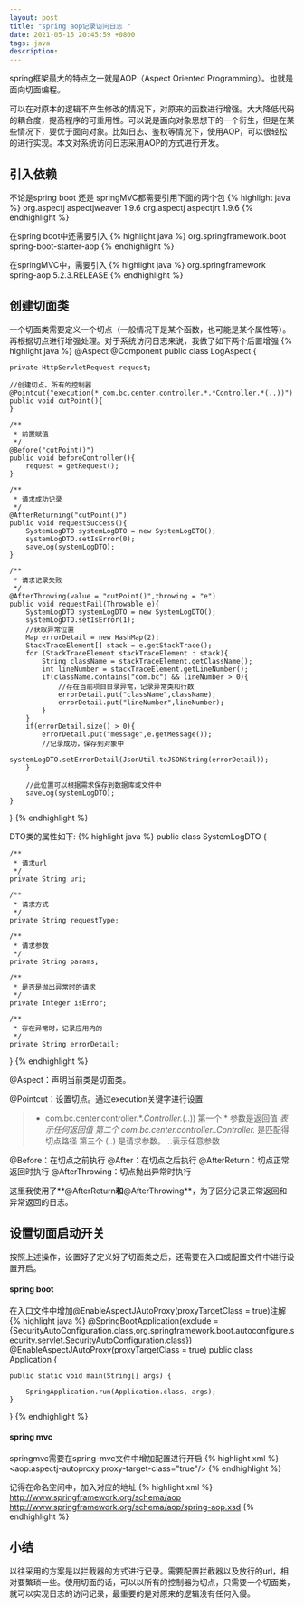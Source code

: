 ```yaml
---
layout: post
title: "spring aop记录访问日志 "
date: 2021-05-15 20:45:59 +0800
tags: java
description: 
---
```


spring框架最大的特点之一就是AOP（Aspect Oriented Programming）。也就是面向切面编程。

可以在对原本的逻辑不产生修改的情况下，对原来的函数进行增强。大大降低代码的耦合度，提高程序的可重用性。可以说是面向对象思想下的一个衍生，但是在某些情况下，要优于面向对象。比如日志、鉴权等情况下，使用AOP，可以很轻松的进行实现。本文对系统访问日志采用AOP的方式进行开发。

## 引入依赖
不论是spring boot 还是 springMVC都需要引用下面的两个包
{% highlight java %}
<dependency>
    <groupId>org.aspectj</groupId>
    <artifactId>aspectjweaver</artifactId>
    <version>1.9.6</version>
</dependency>
<dependency>
    <groupId>org.aspectj</groupId>
    <artifactId>aspectjrt</artifactId>
    <version>1.9.6</version>
</dependency>
{% endhighlight %}

在spring boot中还需要引入
{% highlight java %}
<dependency>
    <groupId>org.springframework.boot</groupId>
    <artifactId>spring-boot-starter-aop</artifactId>
</dependency>
{% endhighlight %}

在springMVC中，需要引入
{% highlight java %}
<dependency>
    <groupId>org.springframework</groupId>
    <artifactId>spring-aop</artifactId>
    <version>5.2.3.RELEASE</version>
</dependency>
{% endhighlight %}

## 创建切面类

一个切面类需要定义一个切点（一般情况下是某个函数，也可能是某个属性等）。再根据切点进行增强处理。对于系统访问日志来说，我做了如下两个后置增强
{% highlight java %}
@Aspect
@Component
public class LogAspect {

	private HttpServletRequest request;

	//创建切点。所有的控制器
	@Pointcut("execution(* com.bc.center.controller.*.*Controller.*(..))")
	public void cutPoint(){
	}

	/**
	 * 前置赋值
	 */
	@Before("cutPoint()")
	public void beforeController(){
	    request = getRequest();
	}

	/**
	 * 请求成功记录
	 */
	@AfterReturning("cutPoint()")
	public void requestSuccess(){
	    SystemLogDTO systemLogDTO = new SystemLogDTO();
	    systemLogDTO.setIsError(0);
	    saveLog(systemLogDTO);
	}

	/**
	 * 请求记录失败
	 */
	@AfterThrowing(value = "cutPoint()",throwing = "e")
	public void requestFail(Throwable e){
	    SystemLogDTO systemLogDTO = new SystemLogDTO();
	    systemLogDTO.setIsError(1);
	    //获取异常位置
	    Map errorDetail = new HashMap(2);
	    StackTraceElement[] stack = e.getStackTrace();
	    for (StackTraceElement stackTraceElement : stack){
	        String className = stackTraceElement.getClassName();
	        int lineNumber = stackTraceElement.getLineNumber();
	        if(className.contains("com.bc") && lineNumber > 0){
	            //存在当前项目目录异常，记录异常类和行数
	            errorDetail.put("className",className);
	            errorDetail.put("lineNumber",lineNumber);
	        }
	    }
	    if(errorDetail.size() > 0){
	        errorDetail.put("message",e.getMessage());
	        //记录成功，保存到对象中
	        systemLogDTO.setErrorDetail(JsonUtil.toJSONString(errorDetail));
	    }

	    //此位置可以根据需求保存到数据库或文件中
	    saveLog(systemLogDTO);
	}
}
{% endhighlight %}

DTO类的属性如下:
{% highlight java %}
public class SystemLogDTO {

    /**
     * 请求url
     */
    private String uri;

    /**
     * 请求方式
     */
    private String requestType;

    /**
     * 请求参数
     */
    private String params;

    /**
     * 是否是抛出异常时的请求
     */
    private Integer isError;

    /**
     * 存在异常时，记录应用内的
     */
    private String errorDetail;

}
{% endhighlight %}

@Aspect：声明当前类是切面类。

@Pointcut：设置切点。通过execution关键字进行设置
> * com.bc.center.controller.*.*Controller.*(..))
> 第一个 * 参数是返回值 *表示任何返回值
> 第二个 com.bc.center.controller.*.*Controller.* 是匹配得切点路径
> 第三个 (..) 是请求参数。 ..表示任意参数

@Before：在切点之前执行
@After：在切点之后执行
@AfterReturn：切点正常返回时执行
@AfterThrowing：切点抛出异常时执行

这里我使用了**@AfterReturn**和**@AfterThrowing**，为了区分记录正常返回和异常返回的日志。

## 设置切面启动开关

按照上述操作，设置好了定义好了切面类之后，还需要在入口或配置文件中进行设置开启。

#### spring boot
在入口文件中增加@EnableAspectJAutoProxy(proxyTargetClass = true)注解
{% highlight java %}
@SpringBootApplication(exclude = {SecurityAutoConfiguration.class,org.springframework.boot.autoconfigure.security.servlet.SecurityAutoConfiguration.class})
@EnableAspectJAutoProxy(proxyTargetClass = true)
public class Application {

    public static void main(String[] args) {

        SpringApplication.run(Application.class, args);
    }
}
{% endhighlight %}

#### spring mvc
springmvc需要在spring-mvc文件中增加配置进行开启
{% highlight xml %}
<aop:aspectj-autoproxy proxy-target-class="true"/>
{% endhighlight %}

记得在命名空间中，加入对应的地址
{% highlight xml %}
http://www.springframework.org/schema/aop
http://www.springframework.org/schema/aop/spring-aop.xsd
{% endhighlight %}

## 小结

以往采用的方案是以拦截器的方式进行记录。需要配置拦截器以及放行的url，相对要繁琐一些。使用切面的话，可以以所有的控制器为切点，只需要一个切面类，就可以实现日志的访问记录，最重要的是对原来的逻辑没有任何入侵。